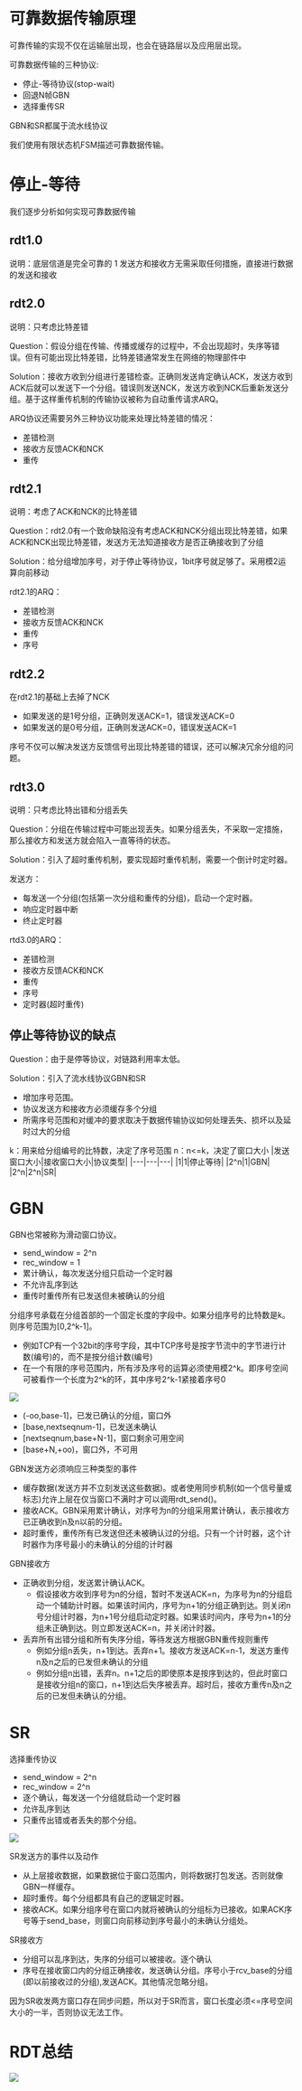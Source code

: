 # 可靠数据传输原理
可靠传输的实现不仅在运输层出现，也会在链路层以及应用层出现。

可靠数据传输的三种协议:
  - 停止-等待协议(stop-wait)
  - 回退N帧GBN
  - 选择重传SR

GBN和SR都属于流水线协议

我们使用有限状态机FSM描述可靠数据传输。

# 停止-等待
我们逐步分析如何实现可靠数据传输

## rdt1.0
说明：底层信道是完全可靠的
1
发送方和接收方无需采取任何措施，直接进行数据的发送和接收

## rdt2.0
说明：只考虑比特差错

Question：假设分组在传输、传播或缓存的过程中，不会出现超时，失序等错误。但有可能出现比特差错，比特差错通常发生在网络的物理部件中

Solution：接收方收到分组进行差错检查。正确则发送肯定确认ACK，发送方收到ACK后就可以发送下一个分组。错误则发送NCK，发送方收到NCK后重新发送分组。基于这样重传机制的传输协议被称为自动重传请求ARQ。

ARQ协议还需要另外三种协议功能来处理比特差错的情况：
  - 差错检测
  - 接收方反馈ACK和NCK
  - 重传

## rdt2.1
说明：考虑了ACK和NCK的比特差错

Question：rdt2.0有一个致命缺陷没有考虑ACK和NCK分组出现比特差错，如果ACK和NCK出现比特差错，发送方无法知道接收方是否正确接收到了分组

Solution：给分组增加序号，对于停止等待协议，1bit序号就足够了。采用模2运算向前移动

rdt2.1的ARQ：
  - 差错检测
  - 接收方反馈ACK和NCK
  - 重传
  - 序号

## rdt2.2
在rdt2.1的基础上去掉了NCK
  - 如果发送的是1号分组，正确则发送ACK=1，错误发送ACK=0
  - 如果发送的是0号分组，正确则发送ACK=0，错误发送ACK=1

序号不仅可以解决发送方反馈信号出现比特差错的错误，还可以解决冗余分组的问题。

## rdt3.0
说明：只考虑比特出错和分组丢失

Question：分组在传输过程中可能出现丢失。如果分组丢失，不采取一定措施，那么接收方和发送方就会陷入一直等待的状态。

Solution：引入了超时重传机制，要实现超时重传机制，需要一个倒计时定时器。

发送方：
  - 每发送一个分组(包括第一次分组和重传的分组)，启动一个定时器。
  - 响应定时器中断
  - 终止定时器

rtd3.0的ARQ：
  - 差错检测
  - 接收方反馈ACK和NCK
  - 重传
  - 序号
  - 定时器(超时重传)

## 停止等待协议的缺点
Question：由于是停等协议，对链路利用率太低。

Solution：引入了流水线协议GBN和SR
  - 增加序号范围。
  - 协议发送方和接收方必须缓存多个分组
  - 所需序号范围和对缓冲的要求取决于数据传输协议如何处理丢失、损坏以及延时过大的分组


k：用来给分组编号的比特数，决定了序号范围
n：n<=k，决定了窗口大小
|发送窗口大小|接收窗口大小|协议类型|
|---|---|---|
|1|1|停止等待|
|2^n|1|GBN|
|2^n|2^n|SR|


# GBN
GBN也常被称为滑动窗口协议。
  - send_window = 2^n 
  - rec_window = 1
  - 累计确认，每次发送分组只启动一个定时器
  - 不允许乱序到达
  - 重传时重传所有已发送但未被确认的分组

分组序号承载在分组首部的一个固定长度的字段中。如果分组序号的比特数是k。则序号范围为[0,2^k-1]。
  - 例如TCP有一个32bit的序号字段，其中TCP序号是按字节流中的字节进行计数(编号)的，而不是按分组计数(编号)
  - 在一个有限的序号范围内，所有涉及序号的运算必须使用模2\^k。即序号空间可被看作一个长度为2\^k的环，其中序号2\^k-1紧接着序号0

![](images/2022-11-26-17-36-01.png)
  - (-oo,base-1]，已发已确认的分组，窗口外
  - [base,nextseqnum-1]，已发送未确认
  - [nextseqnum,base+N-1]，窗口剩余可用空间
  - [base+N,+oo)，窗口外，不可用


GBN发送方必须响应三种类型的事件
  - 缓存数据(发送方并不立刻发送这些数据)。或者使用同步机制(如一个信号量或标志)允许上层在仅当窗口不满时才可以调用rdt_send()。
  - 接收ACK。GBN采用累计确认，对序号为n的分组采用累计确认，表示接收方已正确收到n及n以前的分组。
  - 超时重传，重传所有已发送但还未被确认过的分组。只有一个计时器，这个计时器作为序号最小的未确认的分组的计时器

GBN接收方
  - 正确收到分组，发送累计确认ACK。
    - 假设接收方收到序号为n的分组，暂时不发送ACK=n，为序号为n的分组启动一个辅助计时器。如果该时间内，序号为n+1的分组正确到达。则关闭n号分组计时器，为n+1号分组启动定时器。如果该时间内，序号为n+1的分组未正确到达。则立即发送ACK=n，并关闭计时器。
  - 丢弃所有出错分组和所有失序分组，等待发送方根据GBN重传规则重传
    - 例如分组n丢失，n+1到达。丢弃n+1。接收方发送ACK=n-1，发送方重传n及n之后的已发但未确认的分组
    - 例如分组n出错，丢弃n。n+1之后的即使原本是按序到达的，但此时窗口是接收分组n的窗口，n+1到达后失序被丢弃。超时后，接收方重传n及n之后的已发但未确认的分组。


# SR
选择重传协议
  - send_window = 2^n 
  - rec_window = 2^n
  - 逐个确认，每发送一个分组就启动一个定时器
  - 允许乱序到达
  - 只重传出错或者丢失的那个分组。

![](images/2022-11-27-16-40-09.png)

SR发送方的事件以及动作
  - 从上层接收数据，如果数据位于窗口范围内，则将数据打包发送。否则就像GBN一样缓存。
  - 超时重传。每个分组都具有自己的逻辑定时器。
  - 接收ACK。如果分组序号在窗口内就将被确认的分组标为已接收。如果ACK序号等于send_base，则窗口向前移动到序号最小的未确认分组处。

SR接收方
  - 分组可以乱序到达，失序的分组可以被接收。逐个确认
  - 序号在接收窗口内的分组正确接收，发送确认分组。序号小于rcv_base的分组(即以前接收过的分组),发送ACK。其他情况忽略分组。

因为SR收发两方窗口存在同步问题，所以对于SR而言，窗口长度必须<=序号空间大小的一半，否则协议无法工作。

# RDT总结
![](images/2022-11-27-16-39-07.png)

